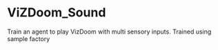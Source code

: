 # ViZDoom_Sound
Train an agent to play VizDoom with multi sensory inputs. Trained using sample factory
